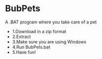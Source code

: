 # BubPets
A .BAT program where you take care of a pet
- 1.Download in a zip format
- 2.Extract
- 3.Make sure you are using Windows
- 4.Run BubPets.bat
- 5.Have fun!
